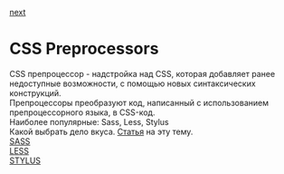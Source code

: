 <a href="02.md">next</a>

<h1>CSS Preprocessors</h1>

<div>
CSS препроцессор - надстройка над CSS, которая добавляет ранее недоступные возможности, с помощью новых синтаксических конструкций.
</div>

<div>
Препроцессоры преобразуют код, написанный с использованием препроцессорного языка, в CSS-код.
</div>

<div>
Наиболее популярные: Sass, Less, Stylus<br/>
Какой выбрать дело вкуса. <a href="https://habrahabr.ru/post/144309/">Статья</a> на эту тему.
</div>

<div>
<a href="http://sass-lang.com/">SASS</a><br/>
<a href="http://lesscss.org/">LESS</a><br/>
<a href="http://stylus-lang.com/">STYLUS</a>
</div>

